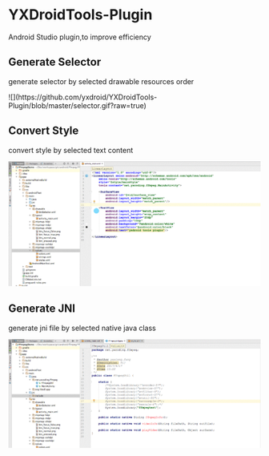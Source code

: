 # YXDroidTools-Plugin

Android Studio plugin,to improve efficiency

## Generate Selector
generate selector by selected drawable resources order
<?xml version="1.0" encoding="utf-8" ?>
   <selector xmlns:android="http://schemas.android.com/apk/res/android">
   <item android:state_selected="false" android:drawable="${item1}"/>
   <item android:state_selected="true" android:drawable="${item2}"/>
   <item android:state_focused="false" android:drawable="${item2}"/>
   <item android:state_focused="true" android:drawable="${item2}"/>
</selector>
![](https://github.com/yxdroid/YXDroidTools-Plugin/blob/master/selector.gif?raw=true)

## Convert Style
convert style by selected text content

![](https://github.com/yxdroid/YXDroidTools-Plugin/blob/master/style.gif?raw=true)

## Generate JNI
generate jni file by selected native java class

![](https://github.com/yxdroid/YXDroidTools-Plugin/blob/master/jni.gif?raw=true)

